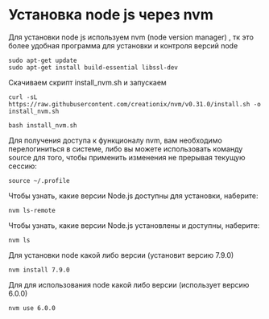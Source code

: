 # Установка node js через nvm

Для установки node js используем nvm (node version manager) , тк это более удобная программа для установки и контроля версий node


```
sudo apt-get update
sudo apt-get install build-essential libssl-dev
```
Скачиваем скрипт install_nvm.sh и запускаем

```
curl -sL https://raw.githubusercontent.com/creationix/nvm/v0.31.0/install.sh -o install_nvm.sh

bash install_nvm.sh
```

Для получения доступа к функционалу nvm, вам необходимо перелогиниться в системе, 
либо вы можете использовать команду source для того, чтобы применить изменения не прерывая текущую сессию:

```
source ~/.profile
```

Чтобы узнать, какие версии Node.js доступны для установки, наберите:

```
nvm ls-remote
```

Чтобы узнать, какие версии Node.js установлены и доступны, наберите:

```
nvm ls
```

Для установки node какой либо версии 
(установит версию 7.9.0)

```
nvm install 7.9.0
```



Для для использования node какой либо версии 
(использует версию 6.0.0)

```
nvm use 6.0.0

```
